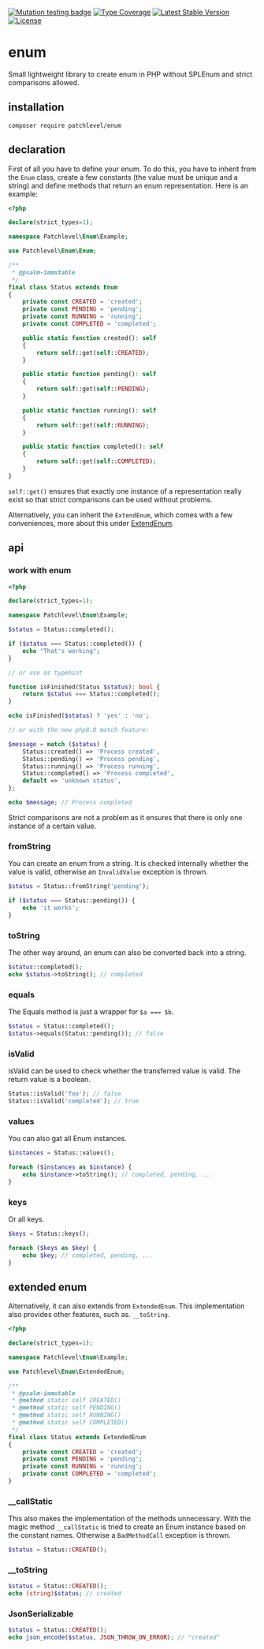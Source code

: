 [![Mutation testing badge](https://img.shields.io/endpoint?style=flat&url=https%3A%2F%2Fbadge-api.stryker-mutator.io%2Fgithub.com%2Fpatchlevel%2Fenum%2Fmaster)](https://dashboard.stryker-mutator.io/reports/github.com/patchlevel/enum/master)
[![Type Coverage](https://shepherd.dev/github/patchlevel/enum/coverage.svg)](https://shepherd.dev/github/patchlevel/enum)
[![Latest Stable Version](https://poser.pugx.org/patchlevel/enum/v)](//packagist.org/packages/patchlevel/enum)
[![License](https://poser.pugx.org/patchlevel/enum/license)](//packagist.org/packages/patchlevel/enum)

# enum

Small lightweight library to create enum in PHP without SPLEnum and strict comparisons allowed.

## installation

```
composer require patchlevel/enum
```

## declaration

First of all you have to define your enum. 
To do this, you have to inherit from the `Enum` class, create a few constants (the value must be unique and a string) 
and define methods that return an enum representation. 
Here is an example:

```php
<?php

declare(strict_types=1);

namespace Patchlevel\Enum\Example;

use Patchlevel\Enum\Enum;

/**
 * @psalm-immutable
 */
final class Status extends Enum
{
    private const CREATED = 'created';
    private const PENDING = 'pending';
    private const RUNNING = 'running';
    private const COMPLETED = 'completed';

    public static function created(): self
    {
        return self::get(self::CREATED);
    }

    public static function pending(): self
    {
        return self::get(self::PENDING);
    }

    public static function running(): self
    {
        return self::get(self::RUNNING);
    }

    public static function completed(): self
    {
        return self::get(self::COMPLETED);
    }
}
```

`self::get()` ensures that exactly one instance of a representation really exist 
so that strict comparisons can be used without problems.

Alternatively, you can inherit the `ExtendEnum`, which comes with a few conveniences, 
more about this under [ExtendEnum](#extended-enum).

## api

### work with enum

```php
<?php 

declare(strict_types=1);

namespace Patchlevel\Enum\Example;

$status = Status::completed();

if ($status === Status::completed()) {
    echo "That's working";
}

// or use as typehint

function isFinished(Status $status): bool {
    return $status === Status::completed();
}

echo isFinished($status) ? 'yes' : 'no'; 

// or with the new php8.0 match feature:

$message = match ($status) {
    Status::created() => 'Process created',
    Status::pending() => 'Process pending',
    Status::running() => 'Process running',
    Status::completed() => 'Process completed',
    default => 'unknown status',
};

echo $message; // Process completed
```

Strict comparisons are not a problem as it ensures that there is only one instance of a certain value.

### fromString

You can create an enum from a string. It is checked internally whether the value is valid, 
otherwise an `InvalidValue` exception is thrown.

```php
$status = Status::fromString('pending');

if ($status === Status::pending()) {
    echo 'it works';
}
```

### toString

The other way around, an enum can also be converted back into a string.

```php
$status::completed();
echo $status->toString(); // completed
```

### equals

The Equals method is just a wrapper for `$a === $b`.

```php
$status = Status::completed();
$status->equals(Status::pending()); // false
```

### isValid

isValid can be used to check whether the transferred value is valid. The return value is a boolean.

```php
Status::isValid('foo'); // false
Status::isValid('completed'); // true
```

### values

You can also gat all Enum instances.

```php
$instances = Status::values();

foreach ($instances as $instance) {
    echo $instance->toString(); // completed, pending, ...
}
```

### keys

Or all keys.

```php
$keys = Status::keys();

foreach ($keys as $key) {
    echo $key; // completed, pending, ...
}
```

## extended enum

Alternatively, it can also extends from `ExtendedEnum`. 
This implementation also provides other features, 
such as. `__toString`.

```php
<?php

declare(strict_types=1);

namespace Patchlevel\Enum\Example;

use Patchlevel\Enum\ExtendedEnum;

/**
 * @psalm-immutable
 * @method static self CREATED()
 * @method static self PENDING()
 * @method static self RUNNING()
 * @method static self COMPLETED()
 */
final class Status extends ExtendedEnum
{
    private const CREATED = 'created';
    private const PENDING = 'pending';
    private const RUNNING = 'running';
    private const COMPLETED = 'completed';
}
```

### __callStatic

This also makes the implementation of the methods unnecessary. 
With the magic method `__callStatic` is tried to create an Enum instance based on the constant names.
Otherwise a `BadMethodCall` exception is thrown.

```php
$status = Status::CREATED();
```

### __toString

```php
$status = Status::CREATED();
echo (string)$status; // created
```

### JsonSerializable

```php
$status = Status::CREATED();
echo json_encode($status, JSON_THROW_ON_ERROR); // "created"
```
